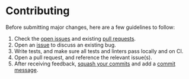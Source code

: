# Contributing

Before submitting major changes, here are a few guidelines to follow:

1. Check the [open issues][issues] and existing [pull requests][PRs].
1. Open an [issue][issues] to discuss an existing bug.
1. Write tests, and make sure all tests and linters pass locally and on CI.
1. Open a pull request, and reference the relevant issue(s).
1. After receiving feedback, [squash your commits][squash] and add a [commit message][message].

[issues]: https://github.com/dnozdrin/errdetail/issues
[PRs]: https://github.com/dnozdrin/errdetail/pulls
[squash]: http://gitready.com/advanced/2009/02/10/squashing-commits-with-rebase.html
[message]: http://tbaggery.com/2008/04/19/a-note-about-git-commit-messages.html
